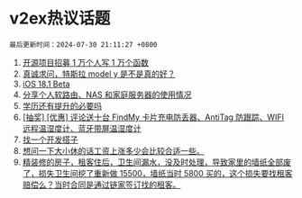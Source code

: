 # v2ex热议话题

`最后更新时间：2024-07-30 21:11:27 +0800`

1. [开源项目招募 1 万个人写 1 万个函数](https://www.v2ex.com/t/1061102)
1. [真诚求问，特斯拉 model y 是不是真的好？](https://www.v2ex.com/t/1061134)
1. [iOS 18.1 Beta](https://www.v2ex.com/t/1061034)
1. [分享个人软路由、NAS 和家庭服务器的使用情况](https://www.v2ex.com/t/1061012)
1. [学历还有提升的必要吗](https://www.v2ex.com/t/1061045)
1. [[抽奖] [优惠] 评论送十台 FindMy 卡片充电防丢器、AntiTag 防跟踪、WIFI 远程温湿度计、蓝牙带屏温湿度计](https://www.v2ex.com/t/1061188)
1. [找一个开发搭子](https://www.v2ex.com/t/1061094)
1. [想问一下大小休的话工资上涨多少会比较合适一些。](https://www.v2ex.com/t/1061056)
1. [精装修的房子，租客住后，卫生间漏水，没及时处理，导致家里的墙纸全部废了，损失卫生间挖了重新做 15500，墙纸当时 5800 买的，这个损失要找租客赔偿么？当时合同是通过链家签订找的租客。](https://www.v2ex.com/t/1061145)

